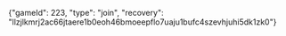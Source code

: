 {"gameId": 223, "type": "join", "recovery": "llzjlkmrj2ac66jtaere1b0eoh46bmoeepflo7uaju1bufc4szevhjuhi5dk1zk0"}